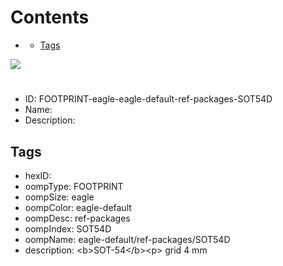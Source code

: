 



Contents
========

* [](#)
	* [Tags](#tags)
  
![][im]
# 

- ID: FOOTPRINT-eagle-eagle-default-ref-packages-SOT54D
- Name: 
- Description: 

## Tags

- hexID: 
- oompType: FOOTPRINT
- oompSize: eagle
- oompColor: eagle-default
- oompDesc: ref-packages
- oompIndex: SOT54D
- oompName: eagle-default/ref-packages/SOT54D
- description: &lt;b&gt;SOT-54&lt;/b&gt;&lt;p&gt;&#xD;
grid 4 mm



[im]: image.png
